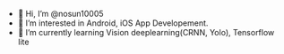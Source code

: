 - 👋 Hi, I’m @nosun10005
- 👀 I’m interested in Android, iOS App Developement.
- 🌱 I’m currently learning Vision deeplearning(CRNN, Yolo), Tensorflow lite

<!---
nosun10005/nosun10005 is a ✨ special ✨ repository because its `README.md` (this file) appears on your GitHub profile.
You can click the Preview link to take a look at your changes.
--->
